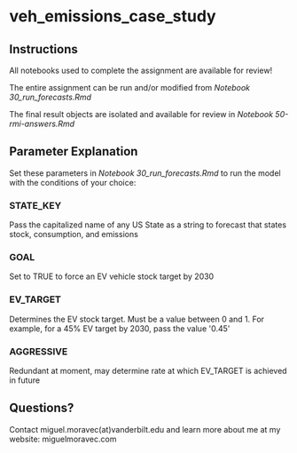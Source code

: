 # veh_emissions_case_study

## Instructions

All notebooks used to complete the assignment are available for review!

The entire assignment can be run and/or modified from *Notebook 30_run_forecasts.Rmd*

The final result objects are isolated and available for review in *Notebook 50-rmi-answers.Rmd*

## Parameter Explanation

Set these parameters in *Notebook 30_run_forecasts.Rmd* to run the model with the conditions of your choice:

### STATE_KEY
Pass the capitalized name of any US State as a string to forecast that states stock, consumption, and emissions

### GOAL
Set to TRUE to force an EV vehicle stock target by 2030

### EV_TARGET
Determines the EV stock target. Must be a value between 0 and 1. For example, for a 45% EV target by 2030, pass the value '0.45'

### AGGRESSIVE
Redundant at moment, may determine rate at which EV_TARGET is achieved in future

## Questions?

Contact miguel.moravec(at)vanderbilt.edu and learn more about me at my website: miguelmoravec.com
